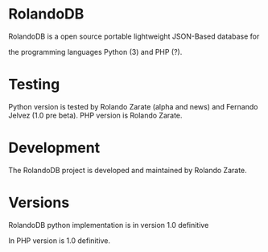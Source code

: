 # RolandoDB
RolandoDB is a open source portable lightweight JSON-Based database for 

the programming languages Python (3) and PHP (?).

# Testing
Python version is tested by Rolando Zarate (alpha and news) and Fernando Jelvez (1.0 pre beta).
PHP version is Rolando Zarate.

# Development
The RolandoDB project is developed and maintained
by Rolando Zarate.

# Versions
RolandoDB python implementation is in version 1.0 definitive

In PHP version is 1.0 definitive.

